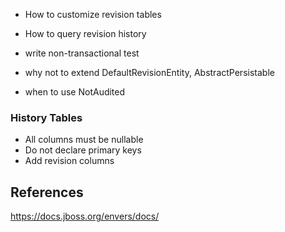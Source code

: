 - How to customize revision tables
- How to query revision history
- write non-transactional test

- why not to extend DefaultRevisionEntity, AbstractPersistable
- when to use NotAudited

### History Tables
- All columns must be nullable
- Do not declare primary keys
- Add revision columns

## References

https://docs.jboss.org/envers/docs/
